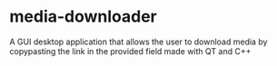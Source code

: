 # media-downloader

A GUI desktop application that allows the user to download media by copypasting the link in the provided field
made with QT and C++
